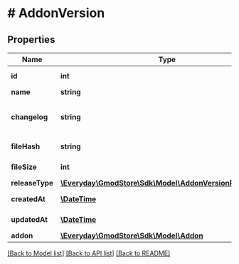 # # AddonVersion

## Properties

Name | Type | Description | Notes
------------ | ------------- | ------------- | -------------
**id** | **int** |  | [optional] [readonly] 
**name** | **string** |  | 
**changelog** | **string** | You can pass in markdown here | 
**fileHash** | **string** |  | [optional] [readonly] 
**fileSize** | **int** |  | [optional] [readonly] 
**releaseType** | [**\Everyday\GmodStore\Sdk\Model\AddonVersionReleaseType**](AddonVersionReleaseType.md) |  | [optional] 
**createdAt** | [**\DateTime**](\DateTime.md) |  | [optional] [readonly] 
**updatedAt** | [**\DateTime**](\DateTime.md) |  | [optional] [readonly] 
**addon** | [**\Everyday\GmodStore\Sdk\Model\Addon**](Addon.md) |  | [optional] 

[[Back to Model list]](../../README.md#documentation-for-models) [[Back to API list]](../../README.md#documentation-for-api-endpoints) [[Back to README]](../../README.md)


